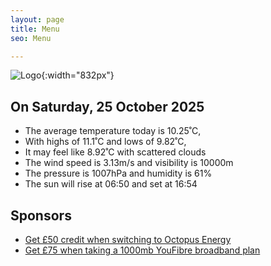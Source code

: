 ```yaml
---
layout: page
title: Menu
seo: Menu

---
```


![Logo](/images/logo.jpg){:width="832px"}

<!-- weather_marker starts -->
## On Saturday, 25 October 2025

- The average temperature today is 10.25˚C,
- With highs of 11.1˚C and lows of 9.82˚C,
- It may feel like 8.92˚C with scattered clouds
- The wind speed is 3.13m/s and visibility is 10000m
- The pressure is 1007hPa and humidity is 61%
- The sun will rise at 06:50 and set at 16:54

<!-- weather_marker ends -->

## Sponsors

- [Get £50 credit when switching to Octopus Energy](https://bit.ly/3oD1nnS)
- [Get £75 when taking a 1000mb YouFibre broadband plan](https://aklam.io/91zWhU?)

